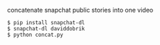 concatenate snapchat public stories into one video

```
$ pip install snapchat-dl
$ snapchat-dl daviddobrik
$ python concat.py
```
